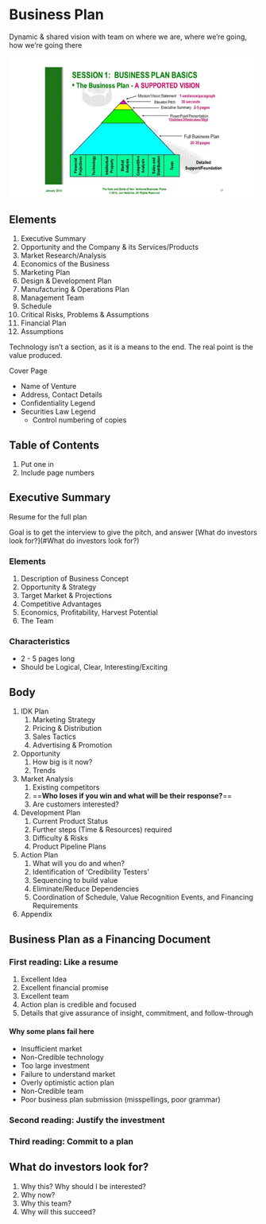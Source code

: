 # Business Plan

Dynamic & shared vision with team on where we are, where we’re going, how we’re going there

![image-20231127000620762](assets/image-20231127000620762.png)

## Elements

1. Executive Summary
2. Opportunity and the Company & its Services/Products
3. Market Research/Analysis
4. Economics of the Business
5. Marketing Plan
6. Design & Development Plan
7. Manufacturing & Operations Plan
8. Management Team
9. Schedule
10. Critical Risks, Problems & Assumptions
11. Financial Plan
12. Assumptions

Technology isn’t a section, as it is a means to the end. The real point is the value produced.

Cover Page

- Name of Venture
- Address, Contact Details
- Confidentiality Legend
- Securities Law Legend
  - Control numbering of copies

## Table of Contents

1. Put one in
2. Include page numbers

## Executive Summary

Resume for the full plan

Goal is to get the interview to give the pitch, and answer [What do investors look for?](#What do investors look for?)

### Elements

1. Description of Business Concept
2. Opportunity & Strategy
3. Target Market & Projections
4. Competitive Advantages
5. Economics, Profitability, Harvest Potential
6. The Team

### Characteristics

- 2 - 5 pages long
- Should be Logical, Clear, Interesting/Exciting

## Body

1. IDK Plan
   1. Marketing Strategy
   2. Pricing & Distribution
   3. Sales Tactics
   4. Advertising & Promotion
2. Opportunity
   1. How big is it now?
   2. Trends
3. Market Analysis
   1. Existing competitors
   2. ==**Who loses if you win and what will be their response?**==
   3. Are customers interested?
4. Development Plan
   1. Current Product Status
   2. Further steps (Time & Resources) required
   3. Difficulty & Risks
   4. Product Pipeline Plans
5. Action Plan
   1. What will you do and when?
   2. Identification of ‘Credibility Testers’
   3. Sequencing to build value
   4. Eliminate/Reduce Dependencies
   5. Coordination of Schedule, Value Recognition Events, and Financing Requirements
6. Appendix

## Business Plan as a Financing Document

### First reading: Like a resume

1. Excellent Idea
2. Excellent financial promise
3. Excellent team
4. Action plan is credible and focused
5. Details that give assurance of insight, commitment, and follow-through

#### Why some plans fail here

- Insufficient market
- Non-Credible technology
- Too large investment
- Failure to understand market
- Overly optimistic action plan
- Non-Credible team
- Poor business plan submission (misspellings, poor grammar)

### Second reading: Justify the investment



### Third reading: Commit to a plan



## What do investors look for?

1. Why this? Why should I be interested?
2. Why now?
3. Why this team?
4. Why will this succeed?

